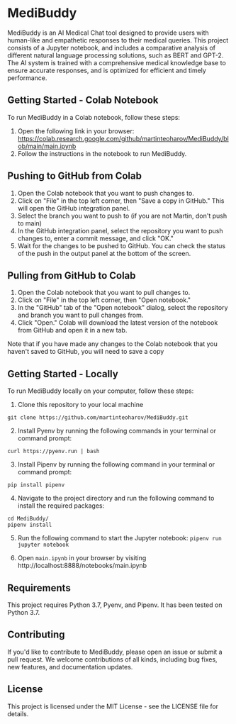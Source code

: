 # MediBuddy

MediBuddy is an AI Medical Chat tool designed to provide users with human-like and empathetic responses to their medical queries. This project consists of a Jupyter notebook, and includes a comparative analysis of different natural language processing solutions, such as BERT and GPT-2. The AI system is trained with a comprehensive medical knowledge base to ensure accurate responses, and is optimized for efficient and timely performance.

## Getting Started - Colab Notebook

To run MediBuddy in a Colab notebook, follow these steps:

1. Open the following link in your browser: https://colab.research.google.com/github/martinteoharov/MediBuddy/blob/main/main.ipynb
2. Follow the instructions in the notebook to run MediBuddy.

## Pushing to GitHub from Colab

1. Open the Colab notebook that you want to push changes to.
2. Click on "File" in the top left corner, then "Save a copy in GitHub." This will open the GitHub integration panel.
3. Select the branch you want to push to (if you are not Martin, don't push to main)
4. In the GitHub integration panel, select the repository you want to push changes to, enter a commit message, and click "OK."
5. Wait for the changes to be pushed to GitHub. You can check the status of the push in the output panel at the bottom of the screen.

## Pulling from GitHub to Colab

1. Open the Colab notebook that you want to pull changes to.
2. Click on "File" in the top left corner, then "Open notebook."
3. In the "GitHub" tab of the "Open notebook" dialog, select the repository and branch you want to pull changes from.
4. Click "Open." Colab will download the latest version of the notebook from GitHub and open it in a new tab.

Note that if you have made any changes to the Colab notebook that you haven't saved to GitHub, you will need to save a copy

## Getting Started - Locally

To run MediBuddy locally on your computer, follow these steps:

1. Clone this repository to your local machine
```
git clone https://github.com/martinteoharov/MediBuddy.git
```

2. Install Pyenv by running the following commands in your terminal or command prompt:
```
curl https://pyenv.run | bash
```

3. Install Pipenv by running the following command in your terminal or command prompt:
```
pip install pipenv
```

4. Navigate to the project directory and run the following command to install the required packages:
```
cd MediBuddy/
pipenv install
```

5. Run the following command to start the Jupyter notebook:
```pipenv run jupyter notebook```

6. Open `main.ipynb` in your browser by visiting http://localhost:8888/notebooks/main.ipynb

## Requirements

This project requires Python 3.7, Pyenv, and Pipenv. It has been tested on Python 3.7.

## Contributing

If you'd like to contribute to MediBuddy, please open an issue or submit a pull request. We welcome contributions of all kinds, including bug fixes, new features, and documentation updates.

## License

This project is licensed under the MIT License - see the LICENSE file for details.







